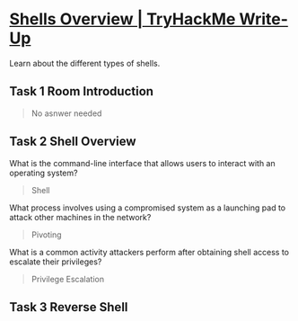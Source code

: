 # [Shells Overview | TryHackMe Write-Up](https://tryhackme.com/room/shellsoverview)
Learn about the different types of shells.

## Task 1 Room Introduction
> No asnwer needed

## Task 2 Shell Overview
What is the command-line interface that allows users to interact with an operating system?
> Shell

What process involves using a compromised system as a launching pad to attack other machines in the network?
> Pivoting

What is a common activity attackers perform after obtaining shell access to escalate their privileges?
> Privilege Escalation

## Task 3 Reverse Shell
